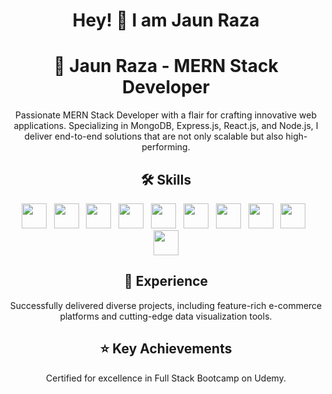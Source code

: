 <div align="center">

# Hey! 👋 I am Jaun Raza

# 🚀 Jaun Raza - MERN Stack Developer

Passionate MERN Stack Developer with a flair for crafting innovative web applications. Specializing in MongoDB, Express.js, React.js, and Node.js, I deliver end-to-end solutions that are not only scalable but also high-performing.

## 🛠 Skills

<p align="center">
  <img height="40" src="https://img.icons8.com/color/48/000000/html-5.png">&nbsp;&nbsp;
  <img height="40" src="https://img.icons8.com/color/48/000000/css3.png">&nbsp;&nbsp;
  <img height="40" src="https://img.icons8.com/color/48/000000/bootstrap.png">&nbsp;&nbsp;
  <img height="40" src="https://img.icons8.com/color/48/000000/sass.png">&nbsp;&nbsp;
  <img height="40" src="https://img.icons8.com/color/48/000000/javascript.png">&nbsp;&nbsp;
  <img height="40" src="https://img.icons8.com/ios/50/000000/jquery.png">&nbsp;&nbsp;
  <img height="40" src="https://img.icons8.com/color/48/000000/react-native.png">&nbsp;&nbsp;
  <img height="40" src="https://img.icons8.com/color/48/000000/nodejs.png">&nbsp;&nbsp;
  <img height="40" src="https://img.icons8.com/color/48/000000/firebase.png">&nbsp;&nbsp;
  <img height="40" src="https://img.icons8.com/color/48/000000/mongodb.png">
</p>

## 📁 Experience

Successfully delivered diverse projects, including feature-rich e-commerce platforms and cutting-edge data visualization tools.

## ⭐ Key Achievements

Certified for excellence in Full Stack Bootcamp on Udemy.

</div>
